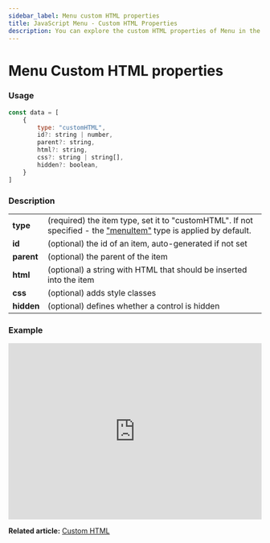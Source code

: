 ```yaml
---
sidebar_label: Menu custom HTML properties
title: JavaScript Menu - Custom HTML Properties 
description: You can explore the custom HTML properties of Menu in the documentation of the DHTMLX JavaScript UI library. Browse developer guides and API reference, try out code examples and live demos, and download a free 30-day evaluation version of DHTMLX Suite.
---
```


# Menu Custom HTML properties

### Usage

~~~js
const data = [
	{
		type: "customHTML",
		id?: string | number,
		parent?: string,
		html?: string,
		css?: string | string[],
		hidden?: boolean,
	}
]
~~~

### Description

<table>
	<tbody>
        <tr>
			<td><b>type</b></td>
			<td>(required) the item type, set it to "customHTML". If not specified - the <a href="../../configuring_menu_items#menuitem">"menuItem"</a> type is applied by default.</td>
		</tr>
        <tr>
			<td><b>id</b></td>
			<td>(optional) the id of an item, auto-generated if not set</td>
		</tr>
		<tr>
			<td><b>parent</b></td>
			<td>(optional) the parent of the item</td>
		</tr>
        <tr>
			<td><b>html</b></td>
			<td>(optional) a string with HTML that should be inserted into the item</td>
		</tr>
        <tr>
			<td><b>css</b></td>
			<td>(optional) adds style classes</td>
		</tr>
		<tr>
			<td><b>hidden</b></td>
			<td>(optional) defines whether a control is hidden</td>
		</tr>
    </tbody>
</table>

### Example

<iframe src="https://snippet.dhtmlx.com/nk65jfmx?mode=js" frameborder="0" class="snippet_iframe" width="100%" height="350"></iframe>

**Related article:** [Custom HTML](menu/configuring_menu_items.md#custom-html)